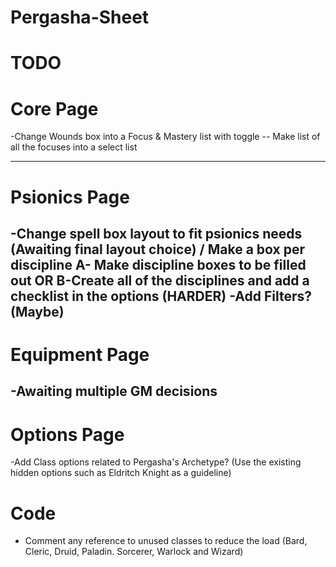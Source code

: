 # Pergasha-Sheet
# TODO

# Core Page
-Change Wounds box into a Focus & Mastery list with toggle -- Make list of all the focuses into a select list
<!-- -Change Effects and Conditions box into a features and traits list
-Add filler text to extra resources boxes (Class and other) to make the editable field obvious
-Change spell burnout to Psi Limit with a drop down option from 2 to 8
-Remove Fate and Inspiration and add two boxes like the speed one with editable field and title
-Change Background to Tribe/Clan
-Fix the clicking output of Psionics Save DC  -->
-----------------
# Psionics Page
<!-- -Change spell burnout to Psi Limit with a drop down option from 1 to 8 (Make it reference the value on core page? Like attack and DC) ---->
<!-- -Psionics Nullifying Conditions box  -->
-Change spell box layout to fit psionics needs (Awaiting final layout choice) / Make a box per discipline
  A- Make discipline boxes to be filled out
  OR
  B-Create all of the disciplines and add a checklist in the options (HARDER)
-Add Filters? (Maybe)
-----------------
# Equipment Page
-Awaiting multiple GM decisions
-----------------
# Options Page
<!-- -Remove Custom Classes  -->
<!-- -Remove Spell Slot Modifiers  -->
-Add Class options related to Pergasha's Archetype? (Use the existing hidden options such as Eldritch Knight as a guideline)

# Code

- Comment any reference to unused classes to reduce the load (Bard, Cleric, Druid, Paladin. Sorcerer, Warlock and Wizard)
